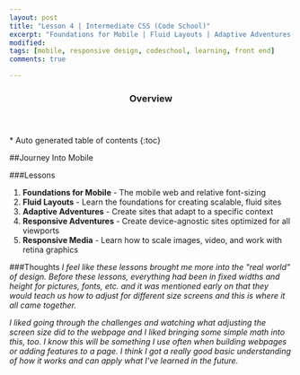```yaml
---
layout: post
title: "Lesson 4 | Intermediate CSS (Code School)"
excerpt: "Foundations for Mobile | Fluid Layouts | Adaptive Adventures | Responsive Adventures | Responsive Media"
modified: 
tags: [mobile, responsive design, codeschool, learning, front end]
comments: true

---
```


<section id="table-of-contents" class="toc">
  <header>
    <h3>Overview</h3>
  </header>
<div id="drawer" markdown="1">
*  Auto generated table of contents
{:toc}
</div>
</section><!-- /#table-of-contents -->

##Journey Into Mobile

###Lessons
1. __Foundations for Mobile__ - The mobile web and relative font-sizing
2. __Fluid Layouts__ - Learn the foundations for creating scalable, fluid sites
3. __Adaptive Adventures__ - Create sites that adapt to a specific context  
4. __Responsive Adventures__ - Create device-agnostic sites optimized for all viewports  
5. __Responsive Media__ - Learn how to scale images, video, and work with retina graphics  

###Thoughts
_I feel like these lessons brought me more into the "real world" of design. Before these lessons, everything had been in fixed widths and height for pictures, fonts, etc. and it was mentioned early on that they would teach us how to adjust for different size screens and this is where it all came together._

_I liked going through the challenges and watching what adjusting the screen size did to the webpage and I liked bringing some simple math into this, too. I know this will be something I use often when building webpages or adding features to a page. I think I got a really good basic understanding of how it works and can apply what I've learned in the future._
